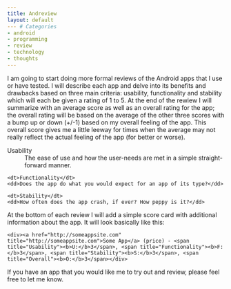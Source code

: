```yaml
---
title: Andreview
layout: default
--- # Categories
- android
- programming
- review
- technology
- thoughts
---
```


I am going to start doing more formal reviews of the Android apps that I use or have tested. I will describe each app and delve into its benefits and drawbacks based on three main criteria: usability, functionality and stability which will each be given a rating of 1 to 5. At the end of the rewiew I will summarize with an average score as well as an overall rating for the app; the overall rating will be based on the average of the other three scores with a bump up or down (+/-1) based on my overall feeling of the app. This overall score gives me a little leeway for times when the average may not really reflect the actual feeling of the app (for better or worse).

<dl>
    <dt>Usability</dt>
    <dd>The ease of use and how the user-needs are met in a simple straight-forward manner.</dd>
    
    <dt>Functionality</dt>
    <dd>Does the app do what you would expect for an app of its type?</dd>
    
    <dt>Stability</dt>
    <dd>How often does the app crash, if ever? How peppy is it?</dd>
</dl>

At the bottom of each review I will add a simple score card with additional information about the app. It will look basically like this:

    <div><a href="http://someappsite.com" title="http://someappsite.com">Some App</a> (price) - <span title="Usability"><b>U:</b>3</span>, <span title="Functionality"><b>F:</b>3</span>, <span title="Stability"><b>S:</b>3</span>, <span title="Overall"><b>O:</b>3</span></div>

If you have an app that you would like me to try out and review, please feel free to let me know.
